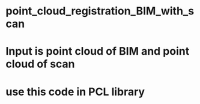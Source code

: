 # point_cloud_registration_BIM_with_scan
# Input is point cloud of BIM and point cloud of scan
# use this code in PCL library
